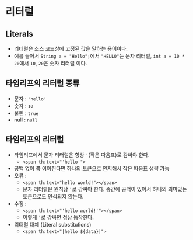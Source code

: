 # 리터럴
## Literals
- 리터럴은 소스 코드상에 고정된 값을 말하는 용어이다.
- 예를 들어서 `String a = "Hello";`에서 `"HELLO"`는 문자 리터럴,
`int a = 10 * 20`에서 `10`, `20`은 숫자 리터럴 이다.

## 타임리프의 리터럴 종류
- 문자 : `'hello'`
- 숫자 : `10`
- 불린 : `true`
- null : `null`

## 타임리프의 리터럴
- 타임리프에서 문자 리터럴은 항상 `'`(작은 따옴표)로 감싸야 한다.
    - `<span th:text="'hello'">`
- 공백 없이 쭉 이어진다면 하나의 토큰으로 인지해서 작은 따옴표 생략 가능
- 오류 :
    - `<span th:text="hello world!"></span>`
    - 문자 리터럴은 원칙상 `'`로 감싸야 한다. 중간에 공백이 있어서 하나의 의미있는 토큰으로도 인식되지 않는다.
- 수정 :
    - `<span th:text="'hello world!'"></span>`
    - 이렇게 `'`로 감싸면 정상 동작한다.
- 리터럴 대체 (Literal substitutions)
    - `<span th:text="|hello ${data}|">`
